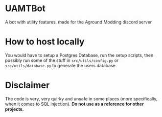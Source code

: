 # UAMTBot
A bot with utility features, made for the Aground Modding discord server

# How to host locally
You would have to setup a Postgres Database, run the setup scripts, then possibly run some of the stuff in `src/utils/config.py` or `src/utils/database.py` to generate the users database.

# Disclaimer
The code is very, very quirky and unsafe in some places (more specifically, when it comes to SQL injection). 
**Do not use as a reference for other projects.**
